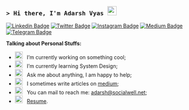 ### <samp>&gt; Hi there, I'm Adarsh Vyas <img src="https://media.giphy.com/media/hvRJCLFzcasrR4ia7z/giphy.gif" width="25"> </samp>

[![Linkedin Badge](https://img.shields.io/badge/-LinkedIn-0e76a8?style=flat-square&logo=Linkedin&logoColor=white)](https://linkedin.com/in/adarsh-vyas)
[![Twitter Badge](https://img.shields.io/badge/-Twitter-00acee?style=flat-square&logo=Twitter&logoColor=white)](https://twitter.com/adarshvyas99)
[![Instagram Badge](https://img.shields.io/badge/-Instagram-e4405f?style=flat-square&logo=Instagram&logoColor=white)](https://instagram.com/adarshvyas99/)
[![Medium Badge](https://img.shields.io/badge/medium-%2312100E.svg?&style=for-square&logo=medium&logoColor=white)](https://medium.com/@adarsh_vyas)
[![Telegram Badge](https://img.shields.io/badge/-Telegram-0088cc?style=flat-square&logo=Telegram&logoColor=white)](https://t.me/Adarsh_Vyas)

**Talking about Personal Stuffs:**

- <img src="https://github.com/Gapur/Gapur/blob/main/assets/developer.gif?raw=true" width="21" />&nbsp;&nbsp; I’m currently working on something cool;
- <img src="https://github.com/Gapur/Gapur/blob/main/assets/lightning.gif?raw=true" width="21" />&nbsp;&nbsp; I’m currently learning System Design;
- <img src="https://github.com/Gapur/Gapur/blob/main/assets/message.gif?raw=true" width="21" />&nbsp;&nbsp; Ask me about anything, I am happy to help;
- <img src="https://github.com/Gapur/Gapur/blob/main/assets/laptop.gif?raw=true" width="21" />&nbsp;&nbsp; I sometimes write articles on [medium]([https://medium.com/@adarsh_vyas]);
- <img src="https://github.com/Gapur/Gapur/blob/main/assets/letterbox.gif?raw=true" width="21" />&nbsp;&nbsp; You can mail to reach me: adarsh@socialwell.net;
- <img src="https://github.com/Gapur/Gapur/blob/main/assets/doc.gif?raw=true" width="21" />&nbsp;&nbsp; [Resume](https://drive.google.com/file/d/17HhHGTEqVwFY7khmbuOm4OP-ov6AGjMi/view?usp=share_link).

</br>


<!---
adarsh-sw/adarsh-sw is a ✨ special ✨ repository because its `README.md` (this file) appears on your GitHub profile.
You can click the Preview link to take a look at your changes.
--->
